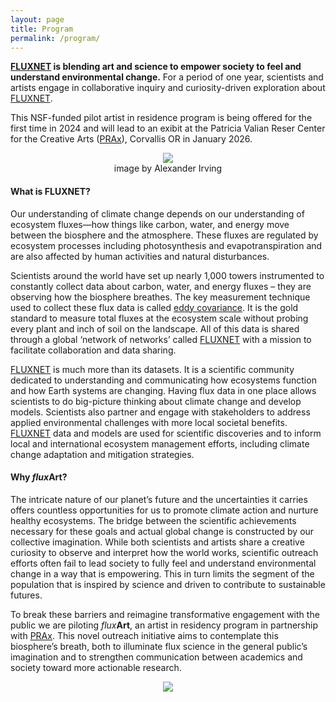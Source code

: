 ```yaml
---
layout: page
title: Program
permalink: /program/
---
```

<!-- Google tag (gtag.js) -->
<script async src="https://www.googletagmanager.com/gtag/js?id=G-BZ7FX1WQPT"></script>
<script>
  window.dataLayer = window.dataLayer || [];
  function gtag(){dataLayer.push(arguments);}
  gtag('js', new Date());

  gtag('config', 'G-BZ7FX1WQPT');
</script>

<b><a href = "https://fluxnet.org/">FLUXNET</a> is blending art and science to empower society to feel and understand environmental change.</b> For a period of one year, scientists and artists engage in collaborative inquiry and curiosity-driven exploration about <a href = "https://fluxnet.org/">FLUXNET</a>.

This NSF-funded pilot artist in residence program is being offered for the first time in 2024 and will lead to an exibit at the Patricia Valian Reser Center for the Creative Arts (<a href = "https://prax.oregonstate.edu/">PRAx</a>), Corvallis OR in January 2026.

<figure style="text-align: center;">
  <img src="https://fluxnetart.github.io/images/metolius.JPG">
  <figcaption>image by Alexander Irving</figcaption>
</figure>


<h4>What is FLUXNET?</h4>

Our understanding of climate change depends on our understanding of ecosystem fluxes—how things like carbon, water, and energy move between the biosphere and the atmosphere. These fluxes are regulated by ecosystem processes including photosynthesis and evapotranspiration and are also affected by human activities and natural disturbances. 

Scientists around the world have set up nearly 1,000 towers instrumented to constantly collect data about carbon, water, and energy fluxes – they are observing how the biosphere breathes. The key measurement technique used to collect these flux data is called <a href = "https://www.youtube.com-/watch?v=CR4Anc8Mkas">eddy covariance</a>. It is the gold standard to measure total fluxes at the ecosystem scale without probing every plant and inch of soil on the landscape. All of this data is shared through a global ‘network of networks’ called <a href = "https://fluxnet.org/">FLUXNET</a> with a mission to facilitate collaboration and data sharing.

<a href = "https://fluxnet.org/">FLUXNET</a> is much more than its datasets. It is a scientific community dedicated to understanding and communicating how ecosystems function and how Earth systems are changing. Having flux data in one place allows scientists to do big-picture thinking about climate change and develop models. Scientists also partner and engage with stakeholders to address applied environmental challenges with more local societal benefits. <a href = "https://fluxnet.org/">FLUXNET</a> data and models are used for scientific discoveries and to inform local and international ecosystem management efforts, including climate change adaptation and mitigation strategies.

<h4>Why <i>flux</i><b>Art</b>?</h4>

The intricate nature of our planet’s future and the uncertainties it carries offers countless opportunities for us to promote climate action and nurture healthy ecosystems. The bridge between the scientific achievements necessary for these goals and actual global change is constructed by our collective imagination. While both scientists and artists share a creative curiosity to observe and interpret how the world works, scientific outreach efforts often fail to lead society to fully feel and understand environmental change in a way that is empowering. This in turn limits the segment of the population that is inspired by science and driven to contribute to sustainable futures.

To break these barriers and reimagine transformative engagement with the public we are piloting <i>flux</i><b>Art</b>, an artist in residency program in partnership with <a href = "https://prax.oregonstate.edu/">PRAx</a>. This novel outreach initiative aims to contemplate this biosphere’s breath, both to illuminate flux science in the general public’s imagination and to strengthen communication between academics and society toward more actionable research. 

<figure style="text-align: center;">
  <img src="https://fluxnetart.github.io/images/logos.png">
</figure>

